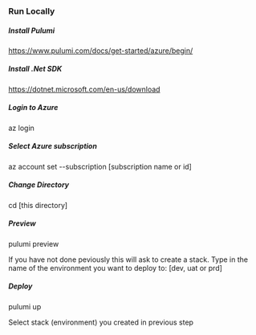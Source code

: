 ﻿### Run Locally

##### Install Pulumi
https://www.pulumi.com/docs/get-started/azure/begin/

##### Install .Net SDK
https://dotnet.microsoft.com/en-us/download

##### Login to Azure
az login

##### Select Azure subscription
az account set --subscription [subscription name or id]

##### Change Directory
cd [this directory]

##### Preview
pulumi preview

If you have not done peviously this will ask to create a stack. Type in the name of the environment you want to deploy to: [dev, uat or prd]

##### Deploy
pulumi up

Select stack (environment) you created in previous step


